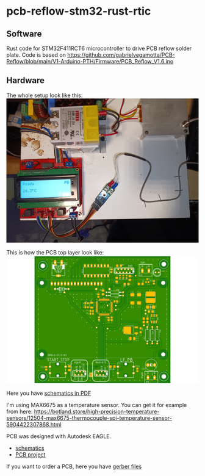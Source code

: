 # pcb-reflow-stm32-rust-rtic

## Software

Rust code for STM32F411RCT6 microcontroller to drive PCB reflow solder plate.
Code is based on https://github.com/gabrielvegamotta/PCB-Reflow/blob/main/V1-Arduino-PTH/Firmware/PCB_Reflow_V1.6.ino

## Hardware

The whole setup look like this:
<img src="./docs/images/setup.jpg">

This is how the PCB top layer look like:
<img src="./docs/hardware/mainboard_v3_top.png">

Here you have [schematics in PDF](./docs/hardware/mainboard_v3.pdf)

I'm using MAX6675 as a temperature sensor. You can get it for example from here:
https://botland.store/high-precision-temperature-sensors/12504-max6675-thermocouple-spi-temperature-sensor-5904422307868.html

PCB was designed with Autodesk EAGLE. 
- [schematics](./docs/hardware/mainboard_v3.sch)
- [PCB project](./docs/hardware/mainboard_v3.brd)

If you want to order a PCB, here you have [gerber files](./docs/hardware/mainboard_v3_2023-11-27.zip)